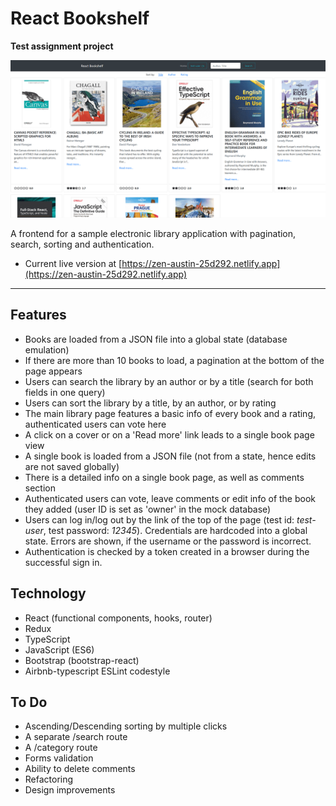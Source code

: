 # React Bookshelf
**Test assignment project**

![Anyway Kanban](./bookshelf_gh.png)

A frontend for a sample electronic library application with pagination, search, sorting and authentication.

* Current live version at [https://zen-austin-25d292.netlify.app](https://zen-austin-25d292.netlify.app)

---
## Features

* Books are loaded from a JSON file into a global state (database emulation)
* If there are more than 10 books to load, a pagination at the bottom of the page appears
* Users can search the library by an author or by a title (search for both fields in one query)
* Users can sort the library by a title, by an author, or by rating
* The main library page features a basic info of every book and a rating, authenticated users can vote here
* A click on a cover or on a 'Read more' link leads to a single book page view
* A single book is loaded from a JSON file (not from a state, hence edits are not saved globally)
* There is a detailed info on a single book page, as well as comments section
* Authenticated users can vote, leave comments or edit info of the book they added (user ID is set as 'owner' in the mock database)
* Users can log in/log out by the link of the top of the page (test id: *test-user*, test password: *12345*). Credentials are hardcoded into a global state. Errors are shown, if the username or the password is incorrect.
* Authentication is checked by a token created in a browser during the successful sign in.

## Technology

* React (functional components, hooks, router)
* Redux
* TypeScript
* JavaScript (ES6)
* Bootstrap (bootstrap-react)
* Airbnb-typescript ESLint codestyle

## To Do
* Ascending/Descending sorting by multiple clicks
* A separate /search route
* A /category route
* Forms validation
* Ability to delete comments
* Refactoring
* Design improvements
